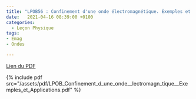 ```yaml
---
title: "LPOB56 : Confinement d'une onde électromagnétique. Exemples et Applications"
date:   2021-04-16 08:39:00 +0100
categories:
  - Leçon Physique
tags:
- Emag
- Ondes

---
```

[Lien du PDF](/assets/pdf/LPOB_Confinement_d_une_onde__lectromagn_tique__Exemples_et_Applications.pdf)

{% include pdf src="/assets/pdf/LPOB_Confinement_d_une_onde__lectromagn_tique__Exemples_et_Applications.pdf" %}
